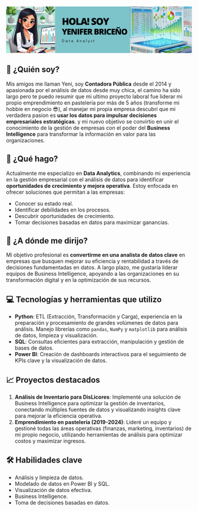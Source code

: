 ![Descripción de la imagen](https://github.com/YeniferBriceno/YeniferBriceno/blob/main/Impulsando%20el%20%C3%A9xito%20empresarial%20a%20trav%C3%A9s%20del%20an%C3%A1lisis%20(1).png)

## 📌 ¿Quién soy?
Mis amigos me llaman Yeni, soy **Contadora Pública** desde el 2014 y apasionada por el análisis de datos desde muy chica, el camino ha sido largo pero te puedo resumir que mi ultimo proyecto laboral fue liderar mi propio emprendimiento en pastelería por más de 5 años (transforme mi hobbie en negocio 😎), al manejar mi propia empresa descubrí que mi verdadera pasion es **usar los datos para impulsar decisiones empresariales estratégicas**. y mi nuevo objetivo se convirtio en unir el conocimiento de la gestión de empresas con el poder del **Business Intelligence** para transformar la información en valor para las organizaciones.

## 🎯 ¿Qué hago?
Actualmente me especializo en **Data Analytics**, combinando mi experiencia en la gestión empresarial con el análisis de datos para identificar **oportunidades de crecimiento y mejora operativa**. Estoy enfocada en ofrecer soluciones que permitan a las empresas:

- Conocer su estado real.
- Identificar debilidades en los procesos.
- Descubrir oportunidades de crecimiento.
- Tomar decisiones basadas en datos para maximizar ganancias.

## 🚀 ¿A dónde me dirijo?
Mi objetivo profesional es **convertirme en una analista de datos clave** en empresas que busquen mejorar su eficiencia y rentabilidad a través de decisiones fundamentadas en datos. A largo plazo, me gustaría liderar equipos de Business Intelligence, apoyando a las organizaciones en su transformación digital y en la optimización de sus recursos.

## 💻 Tecnologías y herramientas que utilizo

- **Python**: ETL (Extracción, Transformación y Carga), experiencia en la preparación y procesamiento de grandes volúmenes de datos para análisis. Manejo librerías como `pandas`, `NumPy` y `matplotlib` para análisis de datos, limpieza y visualización.
- **SQL**: Consultas eficientes para extracción, manipulación y gestión de bases de datos.
- **Power BI**: Creación de dashboards interactivos para el seguimiento de KPIs clave y la visualización de datos.


## 📈 Proyectos destacados
1. **Análisis de Inventario para DisLicores**: Implementé una solución de Business Intelligence para optimizar la gestión de inventarios, conectando múltiples fuentes de datos y visualizando insights clave para mejorar la eficiencia operativa.
3. **Emprendimiento en pastelería (2019-2024)**: Lideré un equipo y gestioné todas las áreas operativas (finanzas, marketing, inventarios) de mi propio negocio, utilizando herramientas de análisis para optimizar costos y maximizar ingresos.

## 🛠️ Habilidades clave
- Análisis y limpieza de datos.
- Modelado de datos en Power BI y SQL.
- Visualización de datos efectiva.
- Business Intelligence.
- Toma de decisiones basadas en datos.


 
